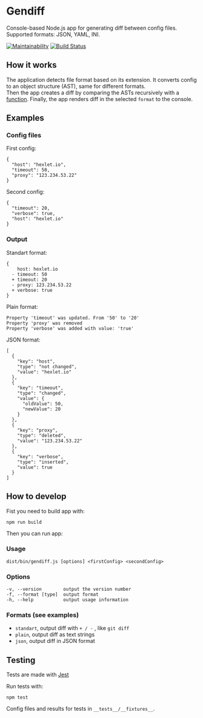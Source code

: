 # Gendiff
Console-based Node.js app for generating diff between config files. Supported formats: JSON, YAML, INI.

[![Maintainability](https://api.codeclimate.com/v1/badges/40cf0c26816093b89911/maintainability)](https://codeclimate.com/github/fortymorgan/project-lvl2-s257/maintainability)
[![Build Status](https://travis-ci.org/fortymorgan/gendiff.svg?branch=master)](https://travis-ci.org/fortymorgan/gendiff)

## How it works

The application detects file format based on its extension. It converts config to an object structure (AST), same for different formats.  
Then the app creates a diff by comparing the ASTs recursively with a [function](https://github.com/fortymorgan/gendiff/blob/8ce34d2589c7f7a20ca3263f4360f7bcb3296375/src/index.js#L40). Finally, the app renders diff in the selected `format` to the console.

## Examples

### Config files

First config:
```
{
  "host": "hexlet.io",
  "timeout": 50,
  "proxy": "123.234.53.22"
}
```

Second config:
```
{
  "timeout": 20,
  "verbose": true,
  "host": "hexlet.io"
}
```

### Output

Standart format:
```
{
    host: hexlet.io
  - timeout: 50
  + timeout: 20
  - proxy: 123.234.53.22
  + verbose: true
}
```
Plain format:
```
Property 'timeout' was updated. From '50' to '20'
Property 'proxy' was removed
Property 'verbose' was added with value: 'true'
```
JSON format:
```
[
  {
    "key": "host",
    "type": "not changed",
    "value": "hexlet.io"
  },
  {
    "key": "timeout",
    "type": "changed",
    "value": {
      "oldValue": 50,
      "newValue": 20
    }
  },
  {
    "key": "proxy",
    "type": "deleted",
    "value": "123.234.53.22"
  },
  {
    "key": "verbose",
    "type": "inserted",
    "value": true
  }
]
```

## How to develop

Fist you need to build app with:
```
npm run build
```

Then you can run app:

### Usage
```
dist/bin/gendiff.js [options] <firstConfig> <secondConfig>
```

### Options
```
-v, --version        output the version number
-f, --format [type]  output format
-h, --help           output usage information
```

### Formats (see examples)
- `standart`, output diff with `+ / -` , like `git diff`
- `plain`, output diff as text strings
- `json`, output diff in JSON format

## Testing

Tests are made with [Jest](https://github.com/facebook/jest)

Run tests with:
```
npm test
```
Config files and results for tests in `__tests__/__fixtures__`.
